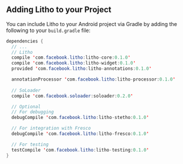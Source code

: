 <block class="gradle" />

## Adding Litho to your Project

You can include Litho to your Android project via Gradle by adding the following to your `build.gradle` file:

```java
dependencies {
  // ...
  // Litho
  compile 'com.facebook.litho:litho-core:0.1.0'
  compile 'com.facebook.litho:litho-widget:0.1.0'
  provided 'com.facebook.litho:litho-annotations:0.1.0'

  annotationProcessor 'com.facebook.litho:litho-processor:0.1.0'
  
  // SoLoader 
  compile 'com.facebook.soloader:soloader:0.2.0'

  // Optional
  // For debugging
  debugCompile 'com.facebook.litho:litho-stetho:0.1.0'

  // For integration with Fresco
  debugCompile 'com.facebook.litho:litho-fresco:0.1.0'

  // For testing
  testCompile 'com.facebook.litho:litho-testing:0.1.0'
}
```
